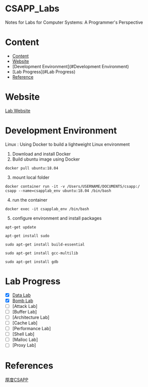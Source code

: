# CSAPP_Labs
Notes for Labs for Computer Systems: A Programmer's Perspective

# Content

- [Content](#Content)
- [Website](#Website)
- [Development Environment](#Development Environment)
- [Lab Progress](#Lab Progress)
- [Reference](#Reference)


# Website
[Lab Website](http://csapp.cs.cmu.edu/3e/labs.html)


# Development Environment

Linux : Using Docker to build a lightweight Linux environment

1. Download and install Docker
2. Build ubuntu image using Docker
```
docker pull ubuntu:18.04
```
3. mount local folder
```
docker container run -it -v /Users/USERNAME/DOCUMENTS/csapp:/
csapp --name=csapplab_env ubuntu:18.04 /bin/bash
```
4. run the container
```
docker exec -it csapplab_env /bin/bash
```
5. configure environment and install packages
```
apt-get update
```
```
apt-get install sudo
```
```
sudo apt-get install build-essential
```
```
sudo apt-get install gcc-multilib
```
```
sudo apt-get install gdb
```


# Lab Progress
- [x] [Data Lab](https://github.com/Lizhao-Liu/CSAPP_Labs/tree/main/Data%20Lab)
- [x] [Bomb Lab](https://github.com/Lizhao-Liu/CSAPP_Labs/tree/main/Bomb%20Lab)
- [ ] [Attack Lab]
- [ ] [Buffer Lab]
- [ ] [Architecture Lab]
- [ ] [Cache Lab]
- [ ] [Performance Lab]
- [ ] [Shell Lab]
- [ ] [Malloc Lab]
- [ ] [Proxy Lab]

# References
[厚度CSAPP](https://wdxtub.com/csapp/thick-csapp-lab-1/2016/04/16)
